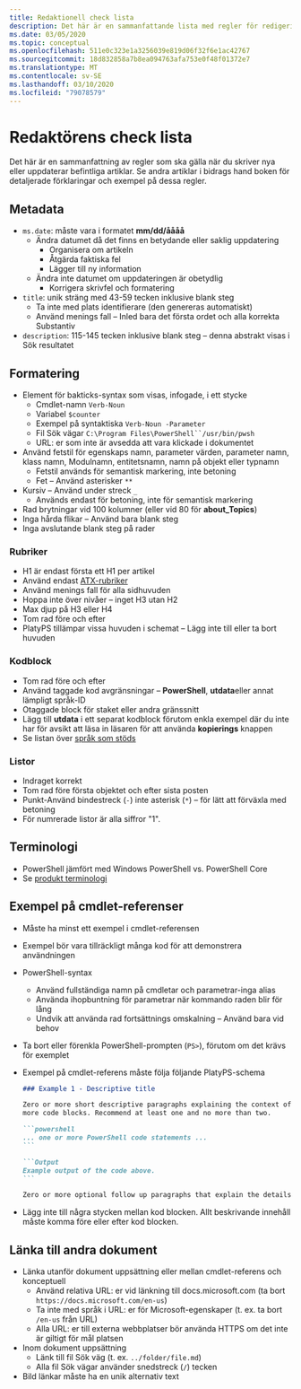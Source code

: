 ```yaml
---
title: Redaktionell check lista
description: Det här är en sammanfattande lista med regler för redigering av PowerShell-dokumentation.
ms.date: 03/05/2020
ms.topic: conceptual
ms.openlocfilehash: 511e0c323e1a3256039e819d06f32f6e1ac42767
ms.sourcegitcommit: 18d832858a7b8ea094763afa753e0f48f01372e7
ms.translationtype: MT
ms.contentlocale: sv-SE
ms.lasthandoff: 03/10/2020
ms.locfileid: "79078579"
---
```

# <a name="editors-checklist"></a>Redaktörens check lista

Det här är en sammanfattning av regler som ska gälla när du skriver nya eller uppdaterar befintliga artiklar. Se andra artiklar i bidrags hand boken för detaljerade förklaringar och exempel på dessa regler.

## <a name="metadata"></a>Metadata

- `ms.date`: måste vara i formatet **mm/dd/åååå**
  - Ändra datumet då det finns en betydande eller saklig uppdatering
    - Organisera om artikeln
    - Åtgärda faktiska fel
    - Lägger till ny information
  - Ändra inte datumet om uppdateringen är obetydlig
    - Korrigera skrivfel och formatering
- `title`: unik sträng med 43-59 tecken inklusive blank steg
  - Ta inte med plats identifierare (den genereras automatiskt)
  - Använd menings fall – Inled bara det första ordet och alla korrekta Substantiv
- `description`: 115-145 tecken inklusive blank steg – denna abstrakt visas i Sök resultatet

## <a name="formatting"></a>Formatering

- Element för bakticks-syntax som visas, infogade, i ett stycke
  - Cmdlet-namn `Verb-Noun`
  - Variabel `$counter`
  - Exempel på syntaktiska `Verb-Noun -Parameter`
  - Fil Sök vägar `C:\Program Files\PowerShell``/usr/bin/pwsh`
  - URL: er som inte är avsedda att vara klickade i dokumentet
- Använd fetstil för egenskaps namn, parameter värden, parameter namn, klass namn, Modulnamn, entitetsnamn, namn på objekt eller typnamn
  - Fetstil används för semantisk markering, inte betoning
  - Fet – Använd asterisker `**`
- Kursiv – Använd under streck `_`
  - Används endast för betoning, inte för semantisk markering
- Rad brytningar vid 100 kolumner (eller vid 80 för **about_Topics**)
- Inga hårda flikar – Använd bara blank steg
- Inga avslutande blank steg på rader

### <a name="headers"></a>Rubriker

- H1 är endast första ett H1 per artikel
- Använd endast [ATX-rubriker](https://github.github.com/gfm/#atx-headings)
- Använd menings fall för alla sidhuvuden
- Hoppa inte över nivåer – inget H3 utan H2
- Max djup på H3 eller H4
- Tom rad före och efter
- PlatyPS tillämpar vissa huvuden i schemat – Lägg inte till eller ta bort huvuden

### <a name="code-blocks"></a>Kodblock

- Tom rad före och efter
- Använd taggade kod avgränsningar – **PowerShell**, **utdata**eller annat lämpligt språk-ID
- Otaggade block för staket eller andra gränssnitt
- Lägg till **utdata** i ett separat kodblock förutom enkla exempel där du inte har för avsikt att läsa in läsaren för att använda **kopierings** knappen
- Se listan över [språk som stöds](/contribute/code-in-docs#supported-languages)

### <a name="lists"></a>Listor

- Indraget korrekt
- Tom rad före första objektet och efter sista posten
- Punkt-Använd bindestreck (`-`) inte asterisk (`*`) – för lätt att förväxla med betoning
- För numrerade listor är alla siffror "1".

## <a name="terminology"></a>Terminologi

- PowerShell jämfört med Windows PowerShell vs. PowerShell Core
- Se [produkt terminologi](powershell-style-guide.md#product-terminology)

## <a name="cmdlet-reference-examples"></a>Exempel på cmdlet-referenser

- Måste ha minst ett exempel i cmdlet-referensen
- Exempel bör vara tillräckligt många kod för att demonstrera användningen
- PowerShell-syntax
  - Använd fullständiga namn på cmdletar och parametrar-inga alias
  - Använda ihopbuntning för parametrar när kommando raden blir för lång
  - Undvik att använda rad fortsättnings omskalning – Använd bara vid behov
- Ta bort eller förenkla PowerShell-prompten (`PS>`), förutom om det krävs för exemplet
- Exempel på cmdlet-referens måste följa följande PlatyPS-schema

  ~~~Markdown
  ### Example 1 - Descriptive title

  Zero or more short descriptive paragraphs explaining the context of the example followed by one or
  more code blocks. Recommend at least one and no more than two.

  ```powershell
  ... one or more PowerShell code statements ...
  ```

  ```Output
  Example output of the code above.
  ```

  Zero or more optional follow up paragraphs that explain the details of the code and output.
  ~~~

- Lägg inte till några stycken mellan kod blocken. Allt beskrivande innehåll måste komma före eller efter kod blocken.

## <a name="linking-to-other-documents"></a>Länka till andra dokument

- Länka utanför dokument uppsättning eller mellan cmdlet-referens och konceptuell
  - Använd relativa URL: er vid länkning till docs.microsoft.com (ta bort `https://docs.microsoft.com/en-us`)
  - Ta inte med språk i URL: er för Microsoft-egenskaper (t. ex. ta bort `/en-us` från URL)
  - Alla URL: er till externa webbplatser bör använda HTTPS om det inte är giltigt för mål platsen
- Inom dokument uppsättning
  - Länk till fil Sök väg (t. ex. `../folder/file.md`)
  - Alla fil Sök vägar använder snedstreck (`/`) tecken
- Bild länkar måste ha en unik alternativ text
